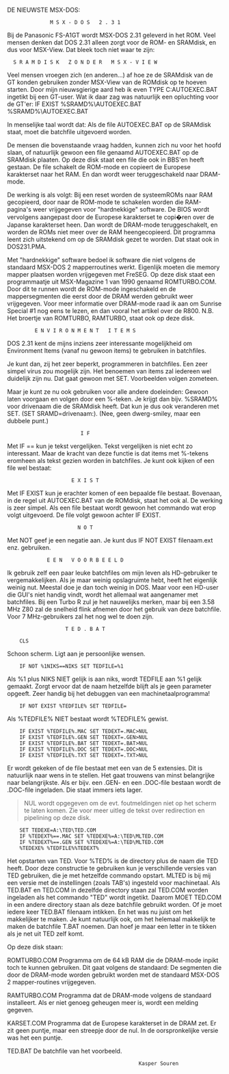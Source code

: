 DE NIEUWSTE MSX-DOS:

                  M S X - D O S   2 . 3 1 
                                           

Bij de  Panasonic FS-A1GT wordt MSX-DOS 2.31 geleverd in het 
ROM.  Veel mensen  denken dat  DOS 2.31 alleen zorgt voor de 
ROM- en  SRAMdisk, en dus voor MSX-View. Dat bleek toch niet 
waar te zijn:


      S R A M D I S K   Z O N D E R   M S X - V I E W 

Veel  mensen  vroegen  zich  (en  anderen...) af  hoe ze  de 
SRAMdisk  van de  GT konden gebruiken zonder MSX-View van de 
ROMdisk op te hoeven starten.
Door mijn nieuwsgierige aard heb ik even TYPE C:AUTOEXEC.BAT 
ingetikt bij een GT-user. Wat ik daar zag was natuurlijk een 
opluchting voor de GT'er:
IF EXIST %SRAMD%\AUTOEXEC.BAT %SRAMD%\AUTOEXEC.BAT

In menselijke taal wordt dat:
Als  de  file AUTOEXEC.BAT  op de  SRAMdisk staat,  moet die 
batchfile uitgevoerd worden.

De mensen die bovenstaande vraag hadden, kunnen zich nu voor 
het  hoofd  slaan,  of  natuurlijk gewoon  een file  genaamd 
AUTOEXEC.BAT op de SRAMdisk plaaten.
Op deze disk staat een file die ook in BBS'en heeft gestaan. 
De  file  schakelt  de  ROM-mode  en  copieert  de  Europese 
karakterset naar  het RAM. En dan wordt weer teruggeschakeld 
naar DRAM-mode.

De werking is als volgt: Bij een reset worden de systeemROMs 
naar  RAM  gecopieerd,  door naar  de ROM-mode  te schakelen 
worden  die RAM-pagina's weer vrijgegeven voor "hardnekkige" 
software.  De   BIOS  wordt  vervolgens  aangepast  door  de 
Europese karakterset te copi�ren over de Japanse karakterset 
heen.  Dan wordt  de DRAM-mode teruggeschakelt, en worden de 
ROMs niet  meer over  de RAM  heengecopieerd. Dit  programma 
leent zich uitstekend om op de SRAMdisk gezet te worden. Dat 
staat ook in DOS231.PMA.

Met  "hardnekkige"  software  bedoel  ik  software die  niet 
volgens   de  standaard   MSX-DOS  2  mapperroutines  werkt. 
Eigenlijk   moeten   die  memory   mapper  plaatsen   worden 
vrijgegeven met FreSEG. Op deze disk staat een programmaatje 
uit MSX-Magazine  1 van  1990 genaamd ROMTURBO.COM. Door dit 
te   runnen   wordt   de   ROM-mode   ingeschakeld   en   de 
mappersegmenten  die eerst door de DRAM werden gebruikt weer 
vrijgegeven. Voor meer informatie over DRAM-mode raad ik aan 
om Sunrise  Special #1  nog eens te lezen, en dan vooral het 
artikel over de R800.
N.B.  Het broertje van ROMTURBO, RAMTURBO, staat ook op deze 
disk.


             E N V I R O N M E N T   I T E M S 

DOS   2.31   kent   de   mijns  inziens   zeer  interessante 
mogelijkheid om Environment Items (vanaf nu gewoon items) te 
gebruiken in batchfiles.

Je   kunt  dan,   zij  het  zeer  beperkt,  programmeren  in 
batchfiles. Een zeer simpel virus zou mogelijk zijn.
Het benoemen  van items  zal iedereen wel duidelijk zijn nu. 
Dat gaat gewoon met SET. Voorbeelden volgen zometeen.

Maar   je  kunt   ze  nu  ook  gebruiken  voor  alle  andere 
doeleinden:  Gewoon   laten  voorgaan  en  volgen  door  een 
%-teken.  Je krijgt  dan bijv. %SRAMD% voor drivenaam die de 
SRAMdisk heeft.  Dat kun je dus ook veranderen met SET. (SET 
SRAMD=drivenaam:). (Nee, geen dwerg-smiley, maar een dubbele 
punt.)


                            I F 

Met  IF ==  kun je  tekst vergelijken.  Tekst vergelijken is 
niet echt zo interessant. Maar de kracht van deze functie is 
dat items  met %-tekens  eromheen als tekst gezien worden in 
batchfiles.
Je kunt ook kijken of een file wel bestaat:


                         E X I S T 

Met  IF EXIST  kun je  erachter komen  of een  bepaalde file 
bestaat.  Bovenaan,  in  de  regel uit  AUTOEXEC.BAT van  de 
ROMdisk, staat  het ook  al. De  werking is zeer simpel. Als 
een  file bestaat  wordt gewoon  het commando wat erop volgt 
uitgevoerd. De file volgt gewoon achter IF EXIST.


                           N O T 

Met NOT  geef je  een negatie  aan. Je kunt dus IF NOT EXIST 
filenaam.ext enz. gebruiken.


                 E E N   V O O R B E E L D 

Ik  gebruik zelf een paar leuke batchfiles om mijn leven als 
HD-gebruiker  te   vergemakkelijken.  Als   je  maar  weinig 
opslagruimte  hebt, heeft  het eigenlijk weinig nut. Meestal 
doe je  dan toch  weinig in  DOS. Maar  voor een HD-user die 
GUI's  niet handig  vindt, wordt het allemaal wat aangenamer 
met  batchfiles.  Bij  een  Turbo  R  zul je  het nauwelijks 
merken, maar  bij een  3.58 MHz  Z80 zal  de snelheid  flink 
afnemen   door  het  gebruik  van  deze  batchfile.  Voor  7 
MHz-gebruikers zal het nog wel te doen zijn.


                       T E D . B A T 

        CLS

Schoon scherm. Ligt aan je persoonlijke wensen.

        IF NOT %1NIKS==NIKS SET TEDFILE=%1

Als %1  plus NIKS NIET gelijk is aan niks, wordt TEDFILE aan 
%1 gelijk gemaakt. Zorgt ervoor dat de naam hetzelfde blijft 
als  je geen parameter opgeeft. Zeer handig bij het debuggen 
van een machinetaalprogramma!

        IF NOT EXIST %TEDFILE% SET TEDFILE=

Als %TEDFILE% NIET bestaat wordt %TEDFILE% gewist.

        IF EXIST %TEDFILE%.MAC SET TEDEXT=.MAC>NUL
        IF EXIST %TEDFILE%.GEN SET TEDEXT=.GEN>NUL
        IF EXIST %TEDFILE%.BAT SET TEDEXT=.BAT>NUL
        IF EXIST %TEDFILE%.DOC SET TEDEXT=.DOC>NUL
        IF EXIST %TEDFILE%.TXT SET TEDEXT=.TXT>NUL

Er  wordt  gekeken  of  de  file  bestaat met  een van  de 5 
extensies. Dit  is natuurlijk  naar wens  in te stellen. Het 
gaat  trouwens van minst belangrijke naar belangrijkste. Als 
er  bijv.  een  .GEN-  en  een  .DOC-file  bestaan  wordt de 
.DOC-file ingeladen. Die staat immers iets lager.
>NUL wordt  opgegeven om  de evt.  foutmeldingen niet op het 
scherm  te laten  komen. Zie  voor meer uitleg de tekst over 
redirection en pipelining op deze disk.

        SET TEDEXE=A:\TED\TED.COM
        IF %TEDEXT%==.MAC SET %TEDEXE%=A:\TED\MLTED.COM
        IF %TEDEXT%==.GEN SET %TEDEXE%=A:\TED\MLTED.COM
        %TEDEXE% %TEDFILE%%TEDEXT%

Het opstarten  van TED.  Voor %TED%  is de directory plus de 
naam  die TED  heeft. Door deze constructie te gebruiken kun 
je  verschillende  versies  van  TED gebruiken,  die je  met 
hetzelfde commando  opstart. MLTED is bij mij een versie met 
de instellingen (zoals TAB's) ingesteld voor machinetaal.
Als  TED.BAT  en  TED.COM  in  dezelfde directory  staan zal 
TED.COM  worden  ingeladen  als  het  commando  "TED"  wordt 
ingetikt.  Daarom MOET TED.COM in een andere directory staan 
als deze  batchfile gebruikt  worden. Of je moet iedere keer 
TED.BAT  filenaam  intikken.  En  het  was nu  juist om  het 
makkelijker  te  maken.  Je  kunt  natuurlijk  ook,  om  het 
helemaal  makkelijk te  maken de batchfile T.BAT noemen. Dan 
hoef je maar een letter in te tikken als je net uit TED zelf 
komt.


Op deze disk staan:

ROMTURBO.COM  Programma om  de 64  kB RAM  die de  DRAM-mode 
              inpikt  toch  te  kunnen  gebruiken.  Dit gaat 
              volgens de standaard: De segmenten die door de 
              DRAM-mode   worden  gebruikt   worden  met  de 
              standaard     MSX-DOS     2    mapper-routines 
              vrijgegeven.

RAMTURBO.COM  Programma   dat   de   DRAM-mode   volgens  de 
              standaard  installeert.  Als  er  niet  genoeg 
              geheugen meer is, wordt een melding gegeven.

KARSET.COM    Programma dat  de Europese  karakterset in  de 
              DRAM   zet.  Er  zit  geen  puntje,  maar  een 
              streepje door  de nul.  In de  oorspronkelijke 
              versie was het een puntje.

TED.BAT       De batchfile van het voorbeeld.


                                               Kasper Souren